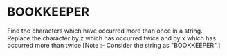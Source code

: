 # BOOKKEEPER
Find the characters which have occurred more than once in a string. Replace the character by z which has occurred twice and by x which has occurred more than twice [Note :- Consider the string as "BOOKKEEPER".]
